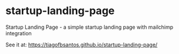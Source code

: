 # startup-landing-page
Startup Landing Page - a simple startup landing page with mailchimp integration

See it at: https://tiagofbsantos.github.io/startup-landing-page/
